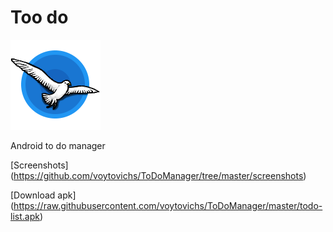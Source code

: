 # Too do
![](https://github.com/voytovichs/ToDoManager/blob/master/app/src/main/res/mipmap-xxhdpi/ic_launcher.png)

Android to do manager
 
[Screenshots] (https://github.com/voytovichs/ToDoManager/tree/master/screenshots)
 
[Download apk] (https://raw.githubusercontent.com/voytovichs/ToDoManager/master/todo-list.apk)
 
 

